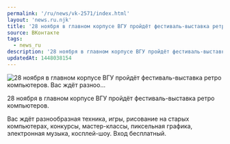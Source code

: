 ```yaml
---
permalink: '/ru/news/vk-2571/index.html'
layout: 'news.ru.njk'
title: '28 ноября в главном корпусе ВГУ пройдёт фестиваль-выставка ретро компьютеров.   Вас ждёт разноо…'
source: ВКонтакте
tags:
  - news_ru
description: '28 ноября в главном корпусе ВГУ пройдёт фестиваль-выставка ретро компьютеров.   Вас ждёт разноо…'
updatedAt: 1448038154
---
```

![28 ноября в главном корпусе ВГУ пройдёт фестиваль-выставка ретро компьютеров.   Вас ждёт разноо…](https://sun9-63.userapi.com/impf/c627224/v627224484/28510/OgY9AGPpBP4.jpg?size=408x512&quality=96&proxy=1&sign=86d77be0748a1d1dee092fc284f110db&c_uniq_tag=wZEkky5FoBp-WjbI6dDD_fq0_OuQJnL9dlWPC3sDxXA&type=album)

28 ноября в главном корпусе ВГУ пройдёт фестиваль-выставка ретро компьютеров.

Вас ждёт разнообразная техника, игры, рисование на старых компьютерах, конкурсы, мастер-классы, пиксельная графика, электронная музыка, косплей-шоу. Вход бесплатный.
